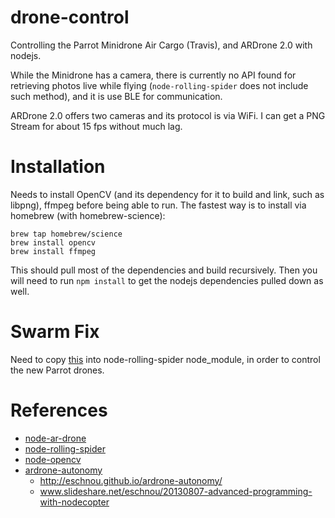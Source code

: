 # drone-control
Controlling the Parrot Minidrone Air Cargo (Travis), and ARDrone 2.0 with nodejs.

While the Minidrone has a camera, there is currently no API found for retrieving photos live while flying (`node-rolling-spider` does not include such method), and it is use BLE for communication.

ARDrone 2.0 offers two cameras and its protocol is via WiFi. I can get a PNG Stream for about 15 fps without much lag.

# Installation

Needs to install OpenCV (and its dependency for it to build and link, such as libpng), ffmpeg before being able to run. The fastest way is to install via homebrew (with homebrew-science):

    brew tap homebrew/science
    brew install opencv
    brew install ffmpeg

This should pull most of the dependencies and build recursively. Then you will need to run `npm install` to get the nodejs dependencies pulled down as well.

# Swarm Fix

Need to copy [this](https://github.com/virgilvox/node-rolling-spider/blob/master/lib/swarm.js) into node-rolling-spider node_module, in order to control the new Parrot drones.

# References

* [node-ar-drone](https://github.com/felixge/node-ar-drone)
* [node-rolling-spider](https://github.com/voodootikigod/node-rolling-spider)
* [node-opencv](https://github.com/peterbraden/node-opencv)
* [ardrone-autonomy](https://github.com/eschnou/ardrone-autonomy)
  * http://eschnou.github.io/ardrone-autonomy/
  * www.slideshare.net/eschnou/20130807-advanced-programming-with-nodecopter
